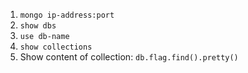 1. `mongo ip-address:port`
2. `show dbs`
3. `use db-name`
4. `show collections`
5. Show content of collection: `db.flag.find().pretty()`